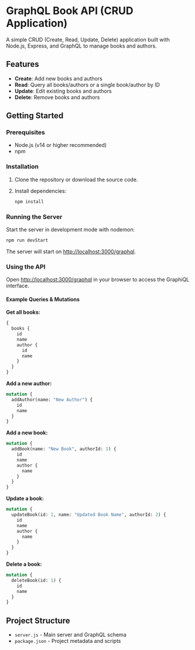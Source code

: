 # GraphQL Book API (CRUD Application)

A simple CRUD (Create, Read, Update, Delete) application built with Node.js, Express, and GraphQL to manage books and authors.

## Features

- **Create**: Add new books and authors
- **Read**: Query all books/authors or a single book/author by ID
- **Update**: Edit existing books and authors
- **Delete**: Remove books and authors

## Getting Started

### Prerequisites

- Node.js (v14 or higher recommended)
- npm

### Installation

1. Clone the repository or download the source code.
2. Install dependencies:

   ```sh
   npm install
   ```

### Running the Server

Start the server in development mode with nodemon:

```sh
npm run devStart
```

The server will start on [http://localhost:3000/graphql](http://localhost:3000/graphql).

### Using the API

Open [http://localhost:3000/graphql](http://localhost:3000/graphql) in your browser to access the GraphiQL interface.

#### Example Queries & Mutations

**Get all books:**
```graphql
{
  books {
    id
    name
    author {
      id
      name
    }
  }
}
```

**Add a new author:**
```graphql
mutation {
  addAuthor(name: "New Author") {
    id
    name
  }
}
```

**Add a new book:**
```graphql
mutation {
  addBook(name: "New Book", authorId: 1) {
    id
    name
    author {
      name
    }
  }
}
```

**Update a book:**
```graphql
mutation {
  updateBook(id: 1, name: "Updated Book Name", authorId: 2) {
    id
    name
    author {
      name
    }
  }
}
```

**Delete a book:**
```graphql
mutation {
  deleteBook(id: 1) {
    id
    name
  }
}
```

## Project Structure

- `server.js` - Main server and GraphQL schema
- `package.json` - Project metadata and scripts


